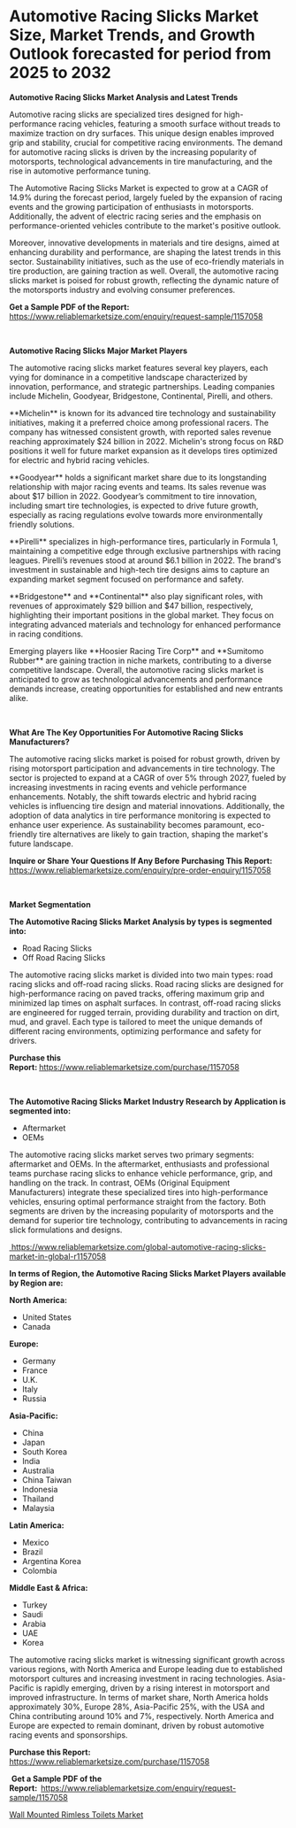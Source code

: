 <p><h1>Automotive Racing Slicks Market Size, Market Trends, and Growth Outlook forecasted for period from 2025 to 2032</h1></p><p><strong>Automotive Racing Slicks Market Analysis and Latest Trends</strong></p>
<p><p>Automotive racing slicks are specialized tires designed for high-performance racing vehicles, featuring a smooth surface without treads to maximize traction on dry surfaces. This unique design enables improved grip and stability, crucial for competitive racing environments. The demand for automotive racing slicks is driven by the increasing popularity of motorsports, technological advancements in tire manufacturing, and the rise in automotive performance tuning. </p><p>The Automotive Racing Slicks Market is expected to grow at a CAGR of 14.9% during the forecast period, largely fueled by the expansion of racing events and the growing participation of enthusiasts in motorsports. Additionally, the advent of electric racing series and the emphasis on performance-oriented vehicles contribute to the market's positive outlook. </p><p>Moreover, innovative developments in materials and tire designs, aimed at enhancing durability and performance, are shaping the latest trends in this sector. Sustainability initiatives, such as the use of eco-friendly materials in tire production, are gaining traction as well. Overall, the automotive racing slicks market is poised for robust growth, reflecting the dynamic nature of the motorsports industry and evolving consumer preferences.</p></p>
<p><strong>Get a Sample PDF of the Report:&nbsp;</strong> <a href="https://www.reliablemarketsize.com/enquiry/request-sample/1157058?utm_campaign=3220&utm_medium=2&utm_source=Github&utm_content=ia&utm_term=21032025&utm_id=automotive-racing-slicks">https://www.reliablemarketsize.com/enquiry/request-sample/1157058</a></p>
<p>&nbsp;</p>
<p><strong>Automotive Racing Slicks Major Market Players</strong></p>
<p><p>The automotive racing slicks market features several key players, each vying for dominance in a competitive landscape characterized by innovation, performance, and strategic partnerships. Leading companies include Michelin, Goodyear, Bridgestone, Continental, Pirelli, and others.</p><p>**Michelin** is known for its advanced tire technology and sustainability initiatives, making it a preferred choice among professional racers. The company has witnessed consistent growth, with reported sales revenue reaching approximately $24 billion in 2022. Michelin's strong focus on R&D positions it well for future market expansion as it develops tires optimized for electric and hybrid racing vehicles.</p><p>**Goodyear** holds a significant market share due to its longstanding relationship with major racing events and teams. Its sales revenue was about $17 billion in 2022. Goodyear’s commitment to tire innovation, including smart tire technologies, is expected to drive future growth, especially as racing regulations evolve towards more environmentally friendly solutions.</p><p>**Pirelli** specializes in high-performance tires, particularly in Formula 1, maintaining a competitive edge through exclusive partnerships with racing leagues. Pirelli’s revenues stood at around $6.1 billion in 2022. The brand's investment in sustainable and high-tech tire designs aims to capture an expanding market segment focused on performance and safety.</p><p>**Bridgestone** and **Continental** also play significant roles, with revenues of approximately $29 billion and $47 billion, respectively, highlighting their important positions in the global market. They focus on integrating advanced materials and technology for enhanced performance in racing conditions.</p><p>Emerging players like **Hoosier Racing Tire Corp** and **Sumitomo Rubber** are gaining traction in niche markets, contributing to a diverse competitive landscape. Overall, the automotive racing slicks market is anticipated to grow as technological advancements and performance demands increase, creating opportunities for established and new entrants alike.</p></p>
<p>&nbsp;</p>
<p><strong>What Are The Key Opportunities For Automotive Racing Slicks Manufacturers?</strong></p>
<p><p>The automotive racing slicks market is poised for robust growth, driven by rising motorsport participation and advancements in tire technology. The sector is projected to expand at a CAGR of over 5% through 2027, fueled by increasing investments in racing events and vehicle performance enhancements. Notably, the shift towards electric and hybrid racing vehicles is influencing tire design and material innovations. Additionally, the adoption of data analytics in tire performance monitoring is expected to enhance user experience. As sustainability becomes paramount, eco-friendly tire alternatives are likely to gain traction, shaping the market's future landscape.</p></p>
<p><strong>Inquire or Share Your Questions If Any Before Purchasing This Report:</strong> <a href="https://www.reliablemarketsize.com/enquiry/pre-order-enquiry/1157058?utm_campaign=3220&utm_medium=2&utm_source=Github&utm_content=ia&utm_term=21032025&utm_id=automotive-racing-slicks">https://www.reliablemarketsize.com/enquiry/pre-order-enquiry/1157058</a></p>
<p>&nbsp;</p>
<p><strong>Market Segmentation</strong></p>
<p><strong>The Automotive Racing Slicks Market Analysis by types is segmented into:</strong></p>
<p><ul><li>Road Racing Slicks</li><li>Off Road Racing Slicks</li></ul></p>
<p><p>The automotive racing slicks market is divided into two main types: road racing slicks and off-road racing slicks. Road racing slicks are designed for high-performance racing on paved tracks, offering maximum grip and minimized lap times on asphalt surfaces. In contrast, off-road racing slicks are engineered for rugged terrain, providing durability and traction on dirt, mud, and gravel. Each type is tailored to meet the unique demands of different racing environments, optimizing performance and safety for drivers.</p></p>
<p><strong>Purchase this Report:&nbsp;</strong><a href="https://www.reliablemarketsize.com/purchase/1157058?utm_campaign=3220&utm_medium=2&utm_source=Github&utm_content=ia&utm_term=21032025&utm_id=automotive-racing-slicks">https://www.reliablemarketsize.com/purchase/1157058</a></p>
<p>&nbsp;</p>
<p><strong>The Automotive Racing Slicks Market Industry Research by Application is segmented into:</strong></p>
<p><ul><li>Aftermarket</li><li>OEMs</li></ul></p>
<p><p>The automotive racing slicks market serves two primary segments: aftermarket and OEMs. In the aftermarket, enthusiasts and professional teams purchase racing slicks to enhance vehicle performance, grip, and handling on the track. In contrast, OEMs (Original Equipment Manufacturers) integrate these specialized tires into high-performance vehicles, ensuring optimal performance straight from the factory. Both segments are driven by the increasing popularity of motorsports and the demand for superior tire technology, contributing to advancements in racing slick formulations and designs.</p></p>
<p><a href="https://www.reliablemarketsize.com/global-automotive-racing-slicks-market-in-global-r1157058?utm_campaign=3220&utm_medium=2&utm_source=Github&utm_content=ia&utm_term=21032025&utm_id=automotive-racing-slicks">&nbsp;https://www.reliablemarketsize.com/global-automotive-racing-slicks-market-in-global-r1157058</a></p>
<p><strong>In terms of Region, the Automotive Racing Slicks Market Players available by Region are:</strong></p>
<p>
    <p> <strong> North America: </strong>
        <ul>
            <li>United States</li>
            <li>Canada</li>
        </ul>
        </p> 
    <p> <strong> Europe: </strong>
        <ul>
            <li>Germany</li>
            <li>France</li>
            <li>U.K.</li>
            <li>Italy</li>
            <li>Russia</li>
        </ul>
        </p> 
    <p> <strong> Asia-Pacific: </strong>
        <ul>
            <li>China</li>
            <li>Japan</li>
            <li>South Korea</li>
            <li>India</li>
            <li>Australia</li>
            <li>China Taiwan</li>
            <li>Indonesia</li>
            <li>Thailand</li>
            <li>Malaysia</li>
        </ul>
        </p> 
    <p> <strong> Latin America: </strong>
        <ul>
            <li>Mexico</li>
            <li>Brazil</li>
            <li>Argentina Korea</li>
            <li>Colombia</li>
        </ul>
        </p> 
    <p> <strong> Middle East & Africa: </strong>
        <ul>
            <li>Turkey</li>
            <li>Saudi</li>
            <li>Arabia</li>
            <li>UAE</li>
            <li>Korea</li>
        </ul>
    </p>
    </p>
<p><p>The automotive racing slicks market is witnessing significant growth across various regions, with North America and Europe leading due to established motorsport cultures and increasing investment in racing technologies. Asia-Pacific is rapidly emerging, driven by a rising interest in motorsport and improved infrastructure. In terms of market share, North America holds approximately 30%, Europe 28%, Asia-Pacific 25%, with the USA and China contributing around 10% and 7%, respectively. North America and Europe are expected to remain dominant, driven by robust automotive racing events and sponsorships.</p></p>
<p><strong>Purchase this Report: </strong><a href="https://www.reliablemarketsize.com/purchase/1157058?utm_campaign=3220&utm_medium=2&utm_source=Github&utm_content=ia&utm_term=21032025&utm_id=automotive-racing-slicks">https://www.reliablemarketsize.com/purchase/1157058</a></p>
<p>&nbsp;<strong>Get a Sample PDF of the Report:&nbsp;&nbsp;</strong><a href="https://www.reliablemarketsize.com/enquiry/request-sample/1157058?utm_campaign=3220&utm_medium=2&utm_source=Github&utm_content=ia&utm_term=21032025&utm_id=automotive-racing-slicks">https://www.reliablemarketsize.com/enquiry/request-sample/1157058</a></p>
<p><strong></strong></p>
<p><p><a href="https://github.com/samesdufloiw/Market-Research-Report-List-1/blob/main/wall-mounted-rimless-toilets-market.md?utm_campaign=3220&utm_medium=2&utm_source=Github&utm_content=ia&utm_term=21032025&utm_id=automotive-racing-slicks">Wall Mounted Rimless Toilets Market</a></p></p>